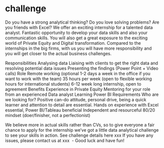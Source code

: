 # challenge
Do you have a strong analytical thinking? Do you love solving problems? Are you friends with Excel? We offer an exciting internship for a talented data analyst.
Fantastic opportunity to develop your data skills and also your communication skills. You will also get a great exposure to the exciting world of Private Equity and Digital transformation. Compared to the internships in the big firms, with us you will have more responsibility and you will get closer to the actual business challenges.

Responsibilities
Analysing data
Liaising with clients to get the right data and resolving potential data issues
Presenting the findings (Power Point + Video calls)
Role
Remote working (optional 1-2 days a week in the office if you want to work with the team)
35 hours per week (open to flexible working hours for international students)
6-12 week long internship, open to agreement
Benefits
Experience in Private Equity
Mentoring for your role from an experienced Data analyst
Learning Power BI
Requirements
Who are we looking for?
Positive can-do attitude, personal drive, being a quick learner and attention to detail are essential.
Hands on experience with Excel essential, Power BI/Tableau beneficial
Independent and resourceful
80/20 mindset (doer/finisher, not a perfectionist)

We believe more in actual skills rather than CVs, so to give everyone a fair chance to apply for the internship we’ve got a little data analytical challenge to see your skills in action. See challenge details here xxx If you have any issues, please contact us at xxx  - Good luck and have fun!



